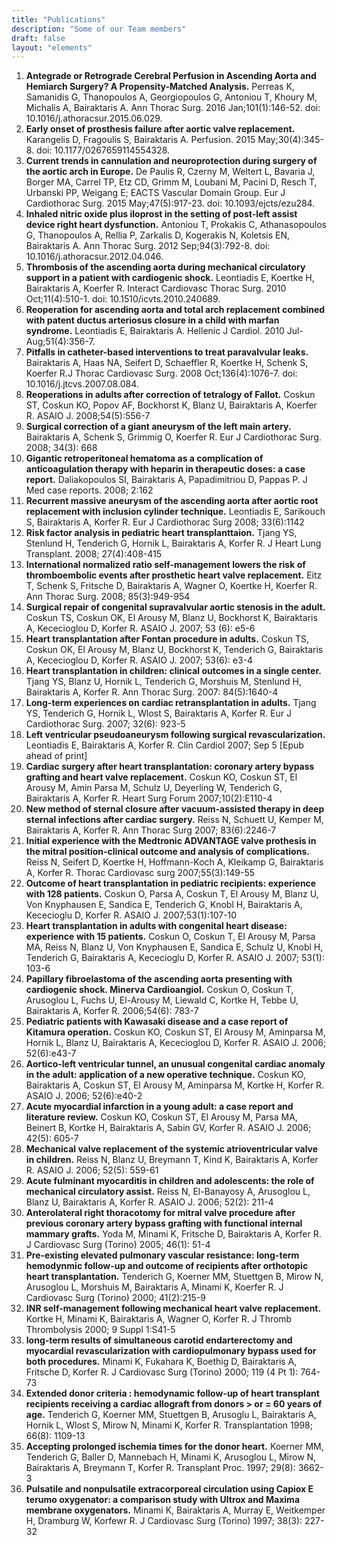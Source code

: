 ```yaml
---
title: "Publications"
description: "Some of our Team members"
draft: false
layout: "elements"
---
```


1. **Antegrade or Retrograde Cerebral Perfusion in Ascending Aorta and Hemiarch
   Surgery? A Propensity-Matched Analysis.** Perreas K, Samanidis G, Thanopoulos
   A, Georgiopoulos G, Antoniou T, Khoury M, Michalis A, Bairaktaris A. Ann
   Thorac Surg. 2016 Jan;101(1):146-52. doi: 10.1016/j.athoracsur.2015.06.029.
1. **Early onset of prosthesis failure after aortic valve replacement.**
   Karangelis D, Fragoulis S, Bairaktaris A. Perfusion. 2015 May;30(4):345-8.
   doi: 10.1177/0267659114554328.
1. **Current trends in cannulation and neuroprotection during surgery of the
   aortic arch in Europe.** De Paulis R, Czerny M, Weltert L, Bavaria J, Borger
   MA, Carrel TP, Etz CD, Grimm M, Loubani M, Pacini D, Resch T, Urbanski PP,
   Weigang E; EACTS Vascular Domain Group. Eur J Cardiothorac Surg. 2015
   May;47(5):917-23. doi: 10.1093/ejcts/ezu284.
1. **Inhaled nitric oxide plus iloprost in the setting of post-left assist
   device right heart dysfunction.** Antoniou T, Prokakis C, Athanasopoulos G,
   Thanopoulos A, Rellia P, Zarkalis D, Kogerakis N, Koletsis EN, Bairaktaris A.
   Ann Thorac Surg. 2012 Sep;94(3):792-8. doi: 10.1016/j.athoracsur.2012.04.046.
1. **Thrombosis of the ascending aorta during mechanical circulatory support in
   a patient with cardiogenic shock.** Leontiadis E, Koertke H, Bairaktaris A,
   Koerfer R. Interact Cardiovasc Thorac Surg. 2010 Oct;11(4):510-1. doi:
   10.1510/icvts.2010.240689.
1. **Reoperation for ascending aorta and total arch replacement combined with
   patent ductus arteriosus closure in a child with marfan syndrome.**
   Leontiadis E, Bairaktaris A. Hellenic J Cardiol. 2010 Jul-Aug;51(4):356-7.
1. **Pitfalls in catheter-based interventions to treat paravalvular leaks.**
   Bairaktaris A, Haas NA, Seifert D, Schaeffler R, Koertke H, Schenk S, Koerfer
   R.J Thorac Cardiovasc Surg. 2008 Oct;136(4):1076-7. doi:
   10.1016/j.jtcvs.2007.08.084.
1. **Reoperations in adults after correction of tetralogy of Fallot.** Coskun
   ST, Coskun KO, Popov AF, Bockhorst K, Blanz U, Bairaktaris A, Koerfer R.
   ASAIO J. 2008;54(5):556-7
1. **Surgical correction of a giant aneurysm of the left main artery.**
   Bairaktaris A, Schenk S, Grimmig O, Koerfer R. Eur J Cardiothorac Surg. 2008;
   34(3): 668
1. **Gigantic retroperitoneal hematoma as a complication of anticoagulation
   therapy with heparin in therapeutic doses: a case report.** Daliakopoulos SI,
   Bairaktaris A, Papadimitriou D, Pappas P. J Med case reports. 2008; 2:162
1. **Recurrent massive aneurysm of the ascending aorta after aortic root
   replacement with inclusion cylinder technique.** Leontiadis E, Sarikouch S,
   Bairaktaris A, Korfer R. Eur J Cardiothorac Surg 2008; 33(6):1142
1. **Risk factor analysis in pediatric heart transplanttaion.** Tjang YS,
   Stenlund H, Tenderich G, Hornik L, Bairaktaris A, Korfer R. J Heart Lung
   Transplant. 2008; 27(4):408-415
1. **International normalized ratio self-management lowers the risk of
   thromboembolic events after prosthetic heart valve replacement.** Eitz T,
   Schenk S, Fritsche D, Bairaktaris A, Wagner O, Koertke H, Koerfer R. Ann
   Thorac Surg. 2008; 85(3):949-954
1. **Surgical repair of congenital supravalvular aortic stenosis in the adult.**
   Coskun TS, Coskun OK, El Arousy M, Blanz U, Bockhorst K, Bairaktaris A,
   Kececioglou D, Korfer R. ASAIO J. 2007; 53 (6): e5-6
1. **Heart transplantation after Fontan procedure in adults.** Coskun TS, Coskun
   OK, El Arousy M, Blanz U, Bockhorst K, Tenderich G, Bairaktaris A,
   Kececioglou D, Korfer R. ASAIO J. 2007; 53(6): e3-4
1. **Heart transplantation in children: clinical outcomes in a single center.**
   Tjang YS, Blanz U, Hornik L, Tenderich G, Morshuis M, Stenlund H, Bairaktaris
   A, Korfer R. Ann Thorac Surg. 2007: 84(5):1640-4
1. **Long-term experiences on cardiac retransplantation in adults.** Tjang YS,
   Tenderich G, Hornik L, Wlost S, Bairaktaris A, Korfer R. Eur J Cardiothorac
   Surg. 2007; 32(6): 923-5
1. **Left ventricular pseudoaneurysm following surgical revascularization.**
   Leontiadis E, Bairaktaris A, Korfer R. Clin Cardiol 2007; Sep 5 [Epub ahead
   of print]
1. **Cardiac surgery after heart transplantation: coronary artery bypass
   grafting and heart valve replacement.** Coskun KO, Coskun ST, El Arousy M,
   Amin Parsa M, Schulz U, Deyerling W, Tenderich G, Bairaktaris A, Korfer R.
   Heart Surg Forum 2007;10(2):E110-4
1. **New method of sternal closure after vacuum-assisted therapy in deep sternal
   infections after cardiac surgery.** Reiss N, Schuett U, Kemper M, Bairaktaris
   A, Korfer R. Ann Thorac Surg 2007; 83(6):2246-7
1. **Initial experience with the Medtronic ADVANTAGE valve prothesis in the
   mitral position-clinical outcome and analysis of complications.** Reiss N,
   Seifert D, Koertke H, Hoffmann-Koch A, Kleikamp G, Bairaktaris A, Korfer R.
   Thorac Cardiovasc surg 2007;55(3):149-55
1. **Outcome of heart transplantation in pediatric recipients: experience with
   128 patients.** Coskun O, Parsa A, Coskun T, El Arousy M, Blanz U, Von
   Knyphausen E, Sandica E, Tenderich G, Knobl H, Bairaktaris A, Kececioglu D,
   Korfer R. ASAIO J. 2007;53(1):107-10
1. **Heart transplantation in adults with congenital heart disease: experience
   with 15 patients.** Coskun O, Coskun T, El Arousy M, Parsa MA, Reiss N, Blanz
   U, Von Knyphausen E, Sandica E, Schulz U, Knobl H, Tenderich G, Bairaktaris
   A, Kececioglu D, Korfer R. ASAIO J. 2007; 53(1): 103-6
1. **Papillary fibroelastoma of the ascending aorta presenting with cardiogenic
   shock. Minerva Cardioangiol.** Coskun O, Coskun T, Arusoglou L, Fuchs U,
   El-Arousy M, Liewald C, Kortke H, Tebbe U, Bairaktaris A, Korfer R.
   2006;54(6): 783-7
1. **Pediatric patients with Kawasaki disease and a case report of Kitamura
   operation.** Coskun KO, Coskun ST, El Arousy M, Aminparsa M, Hornik L, Blanz
   U, Bairaktaris A, Kececioglou D, Korfer R. ASAIO J. 2006; 52(6):e43-7
1. **Aortico-left ventricular tunnel, an unusual congenital cardiac anomaly in
   the adult: application of a new operative technique.** Coskun KO, Bairaktaris
   A, Coskun ST, El Arousy M, Aminparsa M, Kortke H, Korfer R. ASAIO J. 2006;
   52(6):e40-2
1. **Acute myocardial infarction in a young adult: a case report and literature
   review.** Coskun KO, Coskun ST, El Arousy M, Parsa MA, Beinert B, Kortke H,
   Bairaktaris A, Sabin GV, Korfer R. ASAIO J. 2006; 42(5): 605-7
1. **Mechanical valve replacement of the systemic atrioventricular valve in
   children.** Reiss N, Blanz U, Breymann T, Kind K, Bairaktaris A, Korfer R.
   ASAIO J. 2006; 52(5): 559-61
1. **Acute fulminant myocarditis in children and adolescents: the role of
   mechanical circulatory assist.** Reiss N, El-Banayosy A, Arusoglou L, Blanz
   U, Bairaktaris A, Korfer R. ASAIO J. 2006; 52(2): 211-4
1. **Anterolateral right thoracotomy for mitral valve procedure after previous
   coronary artery bypass grafting with functional internal mammary grafts.**
   Yoda M, Minami K, Fritsche D, Bairaktaris A, Korfer R. J Cardiovasc Surg
   (Torino) 2005; 46(1): 51-4
1. **Pre-existing elevated pulmonary vascular resistance: long-term hemodynmic
   follow-up and outcome of recipients after orthotopic heart transplantation.**
   Tenderich G, Koerner MM, Stuettgen B, Mirow N, Arusoglou L, Morshuis M,
   Bairaktaris A, Minami K, Koerfer R. J Cardiovasc Surg (Torino) 2000;
   41(2):215-9
1. **INR self-management following mechanical heart valve replacement.** Kortke
   H, Minami K, Bairaktaris A, Wagner O, Korfer R. J Thromb Thrombolysis 2000; 9
   Suppl 1:S41-5
1. **long-term results of simultaneous carotid endarterectomy and myocardial
   revascularization with cardiopulmonary bypass used for both procedures.**
   Minami K, Fukahara K, Boethig D, Bairaktaris A, Fritsche D, Korfer R. J
   Cardiovasc Surg (Torino) 2000; 119 (4 Pt 1): 764-73
1. **Extended donor criteria : hemodynamic follow-up of heart transplant
   recipients receiving a cardiac allograft from donors > or = 60 years of age.**
   Tenderich G, Koerner MM, Stuettgen B, Arusoglu L, Bairaktaris A, Hornik L,
   Wlost S, Mirow N, Minami K, Korfer R. Transplantation 1998; 66(8): 1109-13
1. **Accepting prolonged ischemia times for the donor heart.** Koerner MM,
   Tenderich G, Baller D, Mannebach H, Minami K, Arusoglou L, Mirow N,
   Bairaktaris A, Breymann T, Korfer R. Transplant Proc. 1997; 29(8): 3662-3
1. **Pulsatile and nonpulsatile extracorporeal circulation using Capiox E terumo
   oxygenator: a comparison study with Ultrox and Maxima membrane oxygenators.**
   Minami K, Bairaktaris A, Murray E, Weitkemper H, Dramburg W, Korfewr R. J
   Cardiovasc Surg (Torino) 1997; 38(3): 227-32
